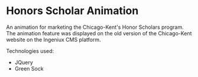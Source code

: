 # Honors Scholar Animation

An animation for marketing the Chicago-Kent's Honor Scholars program.  The animation feature was displayed on the old version of the Chicago-Kent website on the Ingeniux CMS platform.

Technologies used:
- JQuery
- Green Sock